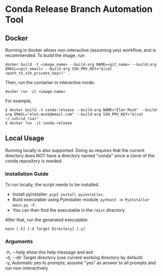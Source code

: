 # Conda Release Branch Automation Tool

## Docker
Running in docker allows non-interactive (assuming yes) workflow, and is recommended.
To build the image, run
```
docker build -t <image_name> --build-arg NAME=<git_name> --build-arg EMAIL=<git_email> --build-arg SSH_PRV_KEY="$(cat <path_to_ssh_private_key>)" .
```

Then, run the container in interactive mode:
```
docker run -it <image-name>
```

For example, 
```
$ docker build -t conda-release --build-arg NAME="Elon Musk" --build-arg EMAIL="elon.musk@email.com" --build-arg SSH_PRV_KEY="$(cat ~/.ssh/id_rsa)" .
$ docker run -it conda-release
```

## Local Usage
Running locally is also supported. Doing so requires that the current directory does NOT have a directory named "conda" since a clone of the conda repository is needed.

### Installation Guide
To run locally, the script needs to be installed.
- Install pyinstaller: ```pip3 install pyinstaller```.
- Build executable using PyInstaller module: ```python3 -m PyInstaller main.py -F```.
- You can then find the executable in the ```/dist``` directory.

After that, run the generated executable:
```
main [-h] [-d Target Directory] [-y]
```

### Arguments
-h, --help show this help message and exit \
-d, --dir Target directory (use current working directory by default) \
-y, Automatic yes to prompts; assume "yes" as answer to all prompts and run non-interactively
